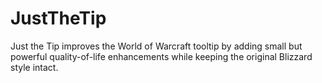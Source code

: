 # JustTheTip
Just the Tip improves the World of Warcraft tooltip by adding small but powerful quality-of-life enhancements while keeping the original Blizzard style intact.

